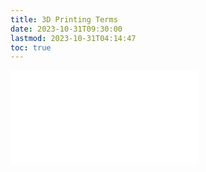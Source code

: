 ```yaml
---
title: 3D Printing Terms
date: 2023-10-31T09:30:00
lastmod: 2023-10-31T04:14:47
toc: true
---
```


![Link to included file contents](../../../../digital-fabrication/3d-printing/3d-printing-terms.md)
